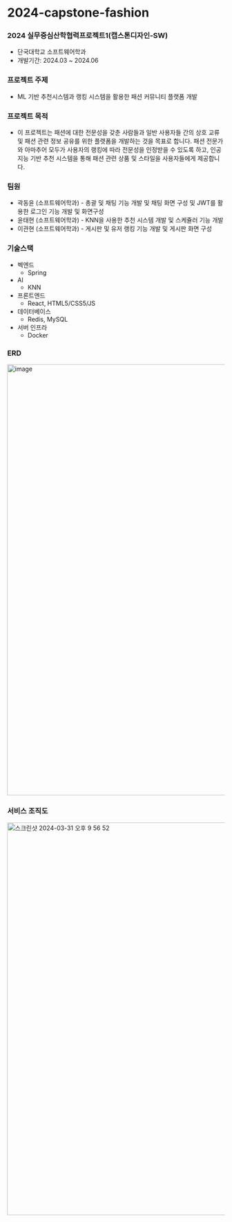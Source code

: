 # 2024-capstone-fashion
### 2024 실무중심산학협력프로젝트1(캡스톤디자인-SW)
- 단국대학교 소프트웨어학과
- 개발기간: 2024.03 ~ 2024.06
### 프로젝트 주제
- ML 기반 추천시스템과 랭킹 시스템을 활용한 패션 커뮤니티 플랫폼 개발
### 프로젝트 목적
- 이 프로젝트는 패션에 대한 전문성을 갖춘 사람들과 일반 사용자들 간의 상호 교류 및 패션 관련 정보 공유를 위한 플랫폼을 개발하는 것을 목표로 합니다. 패션 전문가와 아마추어 모두가 사용자의 랭킹에 따라 전문성을 인정받을 수 있도록 하고, 인공지능 기반 추천 시스템을 통해 패션 관련 상품 및 스타일을 사용자들에게 제공합니다.

### 팀원
- 곽동윤 (소프트웨어학과) - 총괄 및 채팅 기능 개발 및 채팅 화면 구성 및 JWT를 활용한 로그인 기능 개발 및 화면구성
- 윤태현 (소프트웨어학과) - KNN을 사용한 추천 시스템 개발 및 스케쥴러 기능 개발
- 이관현 (소프트웨어학과) - 게시판 및 유저 랭킹 기능 개발 및 게시판 화면 구성

### 기술스택
- 벡엔드
  - Spring
- AI
  - KNN
- 프론트엔드
  - React, HTML5/CSS5/JS
- 데이터베이스
  - Redis, MySQL
- 서버 인프라
  - Docker

### ERD
<img width="999" alt="image" src="https://github.com/YunTaeHyeon/2024-capstone-fashion/assets/67150311/4f3ea268-a8a9-481b-a96a-f0622099ccd6">


### 서비스 조직도
<img width="910" alt="스크린샷 2024-03-31 오후 9 56 52" src="https://github.com/YunTaeHyeon/2024-capstone-fashion/assets/67150311/b778a770-e131-4d24-9d53-1eed51535121">

